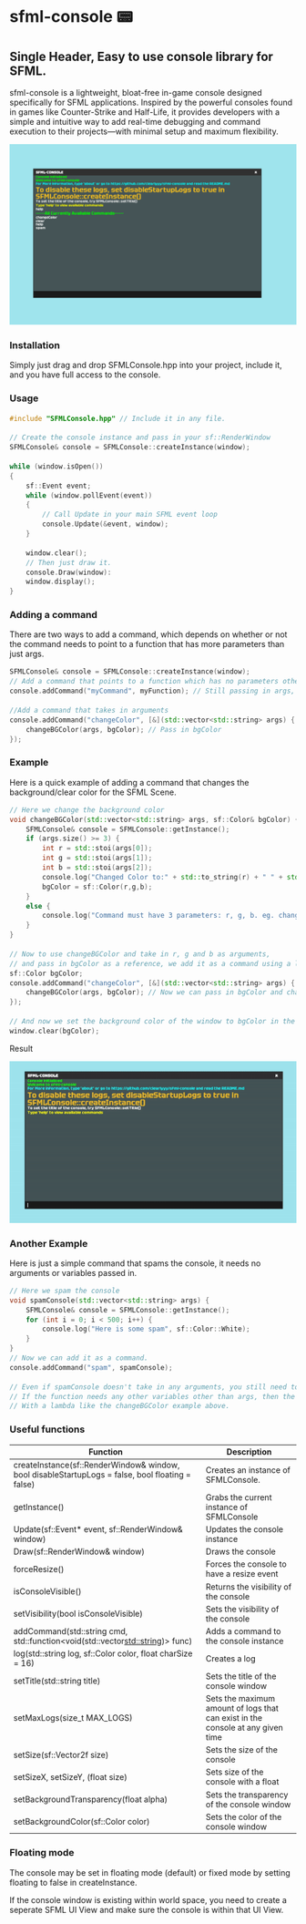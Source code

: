 # sfml-console 📟
## Single Header, Easy to use console library for SFML.

sfml-console is a lightweight, bloat-free in-game console designed specifically for SFML applications. Inspired by the powerful consoles found in games like Counter-Strike and Half-Life, it provides developers with a simple and intuitive way to add real-time debugging and command execution to their projects—with minimal setup and maximum flexibility.

<img src="pic1.png" width="700">

### Installation
Simply just drag and drop SFMLConsole.hpp into your project, include it, and you have full access to the console.

### Usage

```c++
#include "SFMLConsole.hpp" // Include it in any file.

// Create the console instance and pass in your sf::RenderWindow
SFMLConsole& console = SFMLConsole::createInstance(window);

while (window.isOpen())
{
    sf::Event event;
    while (window.pollEvent(event))
    {
        // Call Update in your main SFML event loop
        console.Update(&event, window);
    }

    window.clear();
    // Then just draw it.
    console.Draw(window):
    window.display();
}

```

### Adding a command
There are two ways to add a command, which depends on whether or not the command needs to point to a function that has more parameters than just args.
```c++
SFMLConsole& console = SFMLConsole::createInstance(window);
// Add a command that points to a function which has no parameters other than args.
console.addCommand("myCommand", myFunction); // Still passing in args, but the function doesn't need any other variables passed in.

//Add a command that takes in arguments
console.addCommand("changeColor", [&](std::vector<std::string> args) {
    changeBGColor(args, bgColor); // Pass in bgColor
});
```

### Example
Here is a quick example of adding a command that changes the background/clear color for the SFML Scene.
```c++
// Here we change the background color
void changeBGColor(std::vector<std::string> args, sf::Color& bgColor) {
	SFMLConsole& console = SFMLConsole::getInstance();
	if (args.size() >= 3) {
		int r = std::stoi(args[0]);
		int g = std::stoi(args[1]);
		int b = std::stoi(args[2]);
		console.log("Changed Color to:" + std::to_string(r) + " " + std::to_string(g) + " " + std::to_string(b) + ".", sf::Color(r,g,b), 24);
		bgColor = sf::Color(r,g,b);
	}
	else {
		console.log("Command must have 3 parameters: r, g, b. eg. changeColor 255 147 244", sf::Color(163, 75, 72));
	}
}

// Now to use changeBGColor and take in r, g and b as arguments, 
// and pass in bgColor as a reference, we add it as a command using a lambda.
sf::Color bgColor;
console.addCommand("changeColor", [&](std::vector<std::string> args) {
    changeBGColor(args, bgColor); // Now we can pass in bgColor and change it.
});

// And now we set the background color of the window to bgColor in the game loop.
window.clear(bgColor);
```
Result

![Example 1 Gif](sfml-example1.gif)

### Another Example

Here is just a simple command that spams the console, it needs no arguments or variables passed in.

```c++
// Here we spam the console
void spamConsole(std::vector<std::string> args) {
	SFMLConsole& console = SFMLConsole::getInstance();
	for (int i = 0; i < 500; i++) {
		console.log("Here is some spam", sf::Color::White);
	}
}
// Now we can add it as a command.
console.addCommand("spam", spamConsole);

// Even if spamConsole doesn't take in any arguments, you still need to specify the args as a parameter.
// If the function needs any other variables other than args, then the function must be done
// With a lambda like the changeBGColor example above.
```

### Useful functions

| Function | Description                                       |
|----------|---------------------------------------------------|
| createInstance(sf::RenderWindow& window, bool disableStartupLogs = false, bool floating = false) | Creates an instance of SFMLConsole.       |
| getInstance()    | Grabs the current instance of SFMLConsole |
| Update(sf::Event* event, sf::RenderWindow& window)         | Updates the console instance              |
| Draw(sf::RenderWindow& window)           | Draws the console                         | 
| forceResize()    | Forces the console to have a resize event |
| isConsoleVisible() | Returns the visibility of the console   |
| setVisibility(bool isConsoleVisible)  | Sets the visibility of the console        |
| addCommand(std::string cmd, std::function<void(std::vector<std::string>)> func)| Adds a command to the console instance    |
| log(std::string log, sf::Color color, float charSize = 16)| Creates a log |
| setTitle(std::string title) | Sets the title of the console window |
| setMaxLogs(size_t MAX_LOGS) | Sets the maximum amount of logs that can exist in the console at any given time |
| setSize(sf::Vector2f size) | Sets the size of the console |
| setSizeX, setSizeY, (float size) | Sets size of the console with a float |
| setBackgroundTransparency(float alpha) | Sets the transparency of the console window |
| setBackgroundColor(sf::Color color) | Sets the color of the console window


### Floating mode
The console may be set in floating mode (default) or fixed mode by setting floating to false in createInstance.

If the console window is existing within world space, you need to create a seperate SFML UI View and make sure the console is within that UI View.


